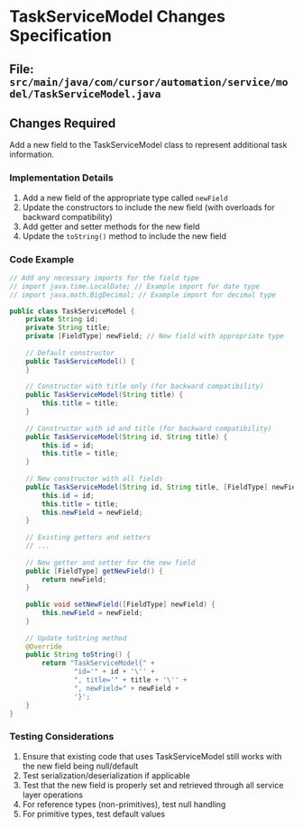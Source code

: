 # TaskServiceModel Changes Specification

## File: `src/main/java/com/cursor/automation/service/model/TaskServiceModel.java`

## Changes Required

Add a new field to the TaskServiceModel class to represent additional task information.

### Implementation Details

1. Add a new field of the appropriate type called `newField`
2. Update the constructors to include the new field (with overloads for backward compatibility)
3. Add getter and setter methods for the new field
4. Update the `toString()` method to include the new field

### Code Example

```java
// Add any necessary imports for the field type
// import java.time.LocalDate; // Example import for date type
// import java.math.BigDecimal; // Example import for decimal type

public class TaskServiceModel {
    private String id;
    private String title;
    private [FieldType] newField; // New field with appropriate type
    
    // Default constructor
    public TaskServiceModel() {
    }
    
    // Constructor with title only (for backward compatibility)
    public TaskServiceModel(String title) {
        this.title = title;
    }
    
    // Constructor with id and title (for backward compatibility)
    public TaskServiceModel(String id, String title) {
        this.id = id;
        this.title = title;
    }
    
    // New constructor with all fields
    public TaskServiceModel(String id, String title, [FieldType] newField) {
        this.id = id;
        this.title = title;
        this.newField = newField;
    }
    
    // Existing getters and setters
    // ... 
    
    // New getter and setter for the new field
    public [FieldType] getNewField() {
        return newField;
    }
    
    public void setNewField([FieldType] newField) {
        this.newField = newField;
    }
    
    // Update toString method
    @Override
    public String toString() {
        return "TaskServiceModel{" +
                "id='" + id + '\'' +
                ", title='" + title + '\'' +
                ", newField=" + newField +
                '}';
    }
}
```

### Testing Considerations

1. Ensure that existing code that uses TaskServiceModel still works with the new field being null/default
2. Test serialization/deserialization if applicable
3. Test that the new field is properly set and retrieved through all service layer operations
4. For reference types (non-primitives), test null handling
5. For primitive types, test default values 